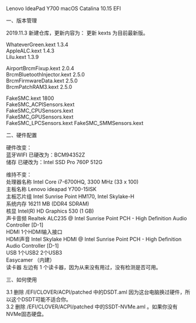 Lenovo IdeaPad Y700 macOS Catalina 10.15 EFI

一、版本管理

2019.11.3  新建仓库，更新内容为： 更新 kexts 为目前最新版。

WhateverGreen.kext  1.3.4  
AppleALC.kext       1.4.3  
Lilu.kext           1.3.9  
  
  
AirportBrcmFixup.kext       2.0.4  
BrcmBluetoothInjector.kext  2.5.0  
BrcmFirmwareData.kext       2.5.0  
BrcmPatchRAM3.kext          2.5.0  
  
  
FakeSMC.kext                1800  
FakeSMC_ACPISensors.kext  
FakeSMC_CPUSensors.kext  
FakeSMC_GPUSensors.kext  
FakeSMC_LPCSensors.kext
FakeSMC_SMMSensors.kext  
   

二、硬件配置

硬件改变：  
蓝牙WIFI        已硬改为：BCM94352Z  
储存            已硬改为：Intel SSD Pro 760P 512G  
  
维持不变：  
处理器名称      Intel Core i7-6700HQ, 3300 MHz (33 x 100)  
主板名称        Lenovo ideapad Y700-15ISK  
主板芯片组      Intel Sunrise Point HM170, Intel Skylake-H  
系统内存        16211 MB (DDR4 SDRAM)  
核显           Intel(R) HD Graphics 530 (1 GB)  
声卡音频        Realtek ALC235 @ Intel Sunrise Point PCH - High Definition Audio Controller [D-1]  
HDMI          1个HDMI输入接口  
HDMI声音       Intel Skylake HDMI @ Intel Sunrise Point PCH - High Definition Audio Controller [D-1]  
USB           1个USB2  2个USB3  
Easycamer    （内建）    
读卡器         左边有 1 个读卡器，因为从来没有用过，没有检测是否可用。  

三、如何使用  
 
 3.1 删除 /EFI/CLOVER/ACPI/patched 中的DSDT.aml 因为这台电脑换过硬件，所以这个DSDT可能不适合你。    
 3.2 删除 /EFI/CLOVER/ACPI/patched 中的SSDT-NVMe.aml 。如果你没有NVMe固态硬盘。    